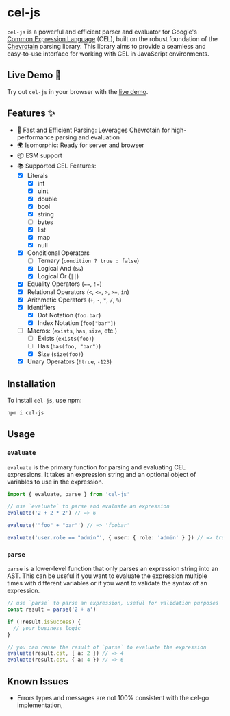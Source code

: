 # cel-js

`cel-js` is a powerful and efficient parser and evaluator for Google's [Common Expression Language](https://github.com/google/cel-spec) (CEL), built on the robust foundation of the [Chevrotain](https://chevrotain.io/docs/) parsing library. This library aims to provide a seamless and easy-to-use interface for working with CEL in JavaScript environments.

## Live Demo 🚀

Try out `cel-js` in your browser with the [live demo](https://stackblitz.com/github/ChromeGG/cel-js/tree/main/demo?file=demo.ts).

## Features ✨

- 🚀 Fast and Efficient Parsing: Leverages Chevrotain for high-performance parsing and evaluation
- 🌍 Isomorphic: Ready for server and browser
- 📦 ESM support
- 📚 Supported CEL Features:
  - [x] Literals
    - [x] int
    - [x] uint
    - [x] double
    - [x] bool
    - [x] string
    - [ ] bytes
    - [x] list
    - [x] map
    - [x] null
  - [x] Conditional Operators
    - [ ] Ternary (`condition ? true : false`)
    - [x] Logical And (`&&`)
    - [x] Logical Or (`||`)
  - [x] Equality Operators (`==`, `!=`)
  - [x] Relational Operators (`<`, `<=`, `>`, `>=`, `in`)
  - [x] Arithmetic Operators (`+`, `-`, `*`, `/`, `%`)
  - [x] Identifiers
    - [x] Dot Notation (`foo.bar`)
    - [x] Index Notation (`foo["bar"]`)
  - [ ] Macros: (`exists`, `has`, `size`, etc.)
    - [ ] Exists (`exists(foo)`)
    - [ ] Has (`has(foo, "bar")`)
    - [x] Size (`size(foo)`)
  - [x] Unary Operators (`!true`, `-123`)

## Installation

To install `cel-js`, use npm:

```bash
npm i cel-js
```

## Usage

### `evaluate`

`evaluate` is the primary function for parsing and evaluating CEL expressions. It takes an expression string and an optional object of variables to use in the expression.

```ts
import { evaluate, parse } from 'cel-js'

// use `evaluate` to parse and evaluate an expression
evaluate('2 + 2 * 2') // => 6

evaluate('"foo" + "bar"') // => 'foobar'

evaluate('user.role == "admin"', { user: { role: 'admin' } }) // => true
```

### `parse`

`parse` is a lower-level function that only parses an expression string into an AST. This can be useful if you want to evaluate the expression multiple times with different variables or if you want to validate the syntax of an expression.

```ts
// use `parse` to parse an expression, useful for validation purposes
const result = parse('2 + a')

if (!result.isSuccess) {
  // your business logic
}

// you can reuse the result of `parse` to evaluate the expression
evaluate(result.cst, { a: 2 }) // => 4
evaluate(result.cst, { a: 4 }) // => 6
```

## Known Issues

- Errors types and messages are not 100% consistent with the cel-go implementation,
